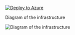 [![Deploy to Azure](https://aka.ms/deploytoazurebutton)](https://portal.azure.com/#create/Microsoft.Template/uri/https%3A%2F%2Fraw.githubusercontent.com%2FDWBatmanPS%2FBicep_Deployment%2FLab_Deployments%2Fmain%2FAGC_Webapp_Lab%2Fsrc%2Fmain.json)


Diagram of the infrastructure

![Diagram of the infrastructure](diagram.drawio.png)
